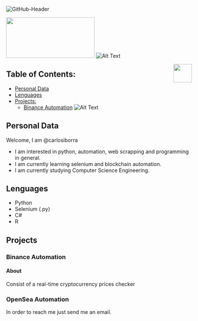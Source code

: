 
![GitHub-Header](https://user-images.githubusercontent.com/41797418/153250060-6175e811-c0fc-459a-bfd1-0ca74cf3b48d.jpg)

<a href = "url"><img src = "https://media.giphy.com/media/kH1DBkPNyZPOk0BxrM/giphy.gif" width="240" height="110"></a>
![Alt Text](https://media.giphy.com/media/kH1DBkPNyZPOk0BxrM/giphy.gif)

<a href = "url"><img src = "https://media.giphy.com/media/YSfTtA25qBg8R7z5ms/giphy.gif" align="right" width="50" height="50"></a>
## Table of Contents:
* [Personal Data](#personal-data) 
* [Lenguages](#lenguages)
* [Projects:](#projects)
  - [Binance Automation](#binance-automation) ![Alt Text](https://media.giphy.com/media/n8GZd4jfDh9IuLEsIV/giphy.gif)

## Personal Data
Welcome, I am @carlosiborra
  - I am interested in python, automation, web scrapping and programming in general.
  - I am currently learning selenium and blockchain automation.
  - I am currently studying Computer Science Engineering.

## Lenguages
  - Python
  - Selenium (.py)
  - C#
  - R

## Projects
  ### Binance Automation
   #### About
   Consist of a real-time cryptocurrency prices checker 
  
  ### OpenSea Automation 


In order to reach me just send me an email.



<!---
carlosiborra/carlosiborra is a ✨ special ✨ repository because its `README.md` (this file) appears on your GitHub profile.
You can click the Preview link to take a look at your changes.
--->
